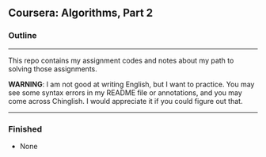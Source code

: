 ## Coursera: Algorithms, Part 2

### Outline

---

This repo contains my assignment codes and notes about my path to solving those assignments.

**WARNING**: I am not good at writing English, but I want to practice. You may see some syntax errors in my README file or annotations, and you may come across Chinglish. I would appreciate it if you could figure out that.

---

### Finished

- None
